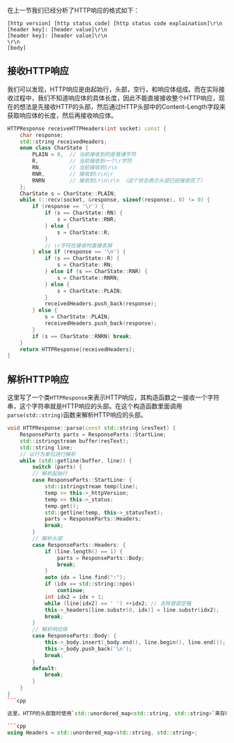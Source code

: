 在上一节我们已经分析了HTTP响应的格式如下：

```
[http version] [http status code] [http status code explaination]\r\n
[header key]: [header value]\r\n
[header key]: [header value]\r\n
\r\n
[body]
```

## 接收HTTP响应

我们可以发现，HTTP响应是由起始行，头部，空行，和响应体组成。而在实际接收过程中，我们不知道响应体的具体长度，因此不能直接接收整个HTTP响应，现在的想法是先接收HTTP的头部，然后通过HTTP头部中的Content-Length字段来获取响应体的长度，然后再接收响应体。

```cpp
HTTPResponse receiveHTTPHeaders(int socket) const {
    char response;
    std::string receivedHeaders;
    enum class CharState {
        PLAIN = 0,  // 当前接收到的是普通字符
        R,          // 当前接收到一个\r字符
        RN,         // 当前接收到\r\n
        RNR,        // 接收到\r\n\r
        RNRN        // 接收到\r\n\r\n （这个状态表示头部已经接收完了）
    };
    CharState s = CharState::PLAIN;
    while (::recv(socket, &response, sizeof(response), 0) != 0) {
        if (response == '\r') {
            if (s == CharState::RN) {
                s = CharState::RNR;
            } else {
                s = CharState::R;
            }
            // \r字符在接收时直接丢掉
        } else if (response == '\n') {
            if (s == CharState::R) {
                s = CharState::RN;
            } else if (s == CharState::RNR) {
                s = CharState::RNRN;
            } else {
                s = CharState::PLAIN;
            }
            receivedHeaders.push_back(response);
        } else {
            s = CharState::PLAIN;
            receivedHeaders.push_back(response);
        }
        if (s == CharState::RNRN) break;
    }
    return HTTPResponse{receivedHeaders};
}
```

## 解析HTTP响应

这里写了一个类`HTTPResponse`来表示HTTP响应，其构造函数之一接收一个字符串，这个字符串就是HTTP响应的头部。在这个构造函数里面调用`parse(std::string)`函数来解析HTTP响应的头部。

```cpp
void HTTPResponse::parse(const std::string &resText) {
    ResponseParts parts = ResponseParts::StartLine;
    std::istringstream buffer(resText);
    std::string line;
    // 以行为单位进行解析
    while (std::getline(buffer, line)) {
        switch (parts) {
        // 解析起始行
        case ResponseParts::StartLine: {
            std::istringstream temp(line);
            temp >> this->_httpVersion;
            temp >> this->_status;
            temp.get();
            std::getline(temp, this->_statusText);
            parts = ResponseParts::Headers;
            break;
        }
        // 解析头部
        case ResponseParts::Headers: {
            if (line.length() == 1) {
                parts = ResponseParts::Body;
                break;
            }
            auto idx = line.find(":");
            if (idx == std::string::npos)
                continue;
            int idx2 = idx + 1;
            while (line[idx2] == ' ') ++idx2; // 去除首部空格
            this->_headers[line.substr(0, idx)] = line.substr(idx2);
            break;
        }
        // 解析响应体
        case ResponseParts::Body: {
            this->_body.insert(_body.end(), line.begin(), line.end());
            this->_body.push_back('\n');
            break;
        }
        default:
            break;
        }
    }
}
```cpp

这里，HTTP的头部暂时使用`std::unordered_map<std::string, std::string>`来存储，但需要注意到响应头中可能包含多个key相同的字段，如`Set-Cookie`等，因此这里后续还需要进行优化。

```cpp
using Headers = std::unordered_map<std::string, std::string>;
```
